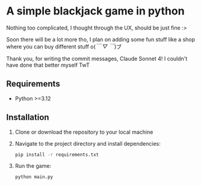 # A simple blackjack game in python

Nothing too complicated, I thought through the UX, should be just fine :>

Soon there will be a lot more tho, I plan on adding some fun stuff like a shop where you can buy different stuff o(_￣ ▽ ￣_)ブ

Thank you, for writing the commit messages, Claude Sonnet 4! I couldn't have done that better myself TwT

## Requirements

- Python >=3.12

## Installation

1. Clone or download the repository to your local machine

2. Navigate to the project directory and install dependencies:

   ```bash
   pip install -r requirements.txt
   ```

3. Run the game:

   ```bash
   python main.py
   ```
